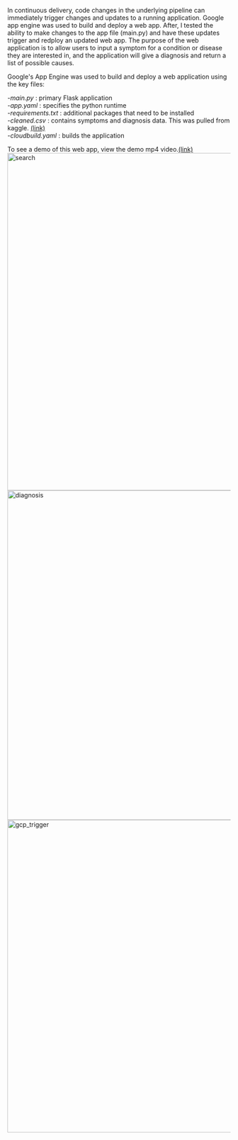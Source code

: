 In continuous delivery, code changes in the underlying pipeline can immediately trigger changes and updates to a running application. Google app engine  was used to build and deploy a web app. After, I tested the ability to make changes to the app file (main.py) and have these updates trigger and redploy an  updated web app. The purpose of the web application is to allow users to input a symptom for a condition or disease they are interested in, and the application will give a diagnosis and return a list of possible causes.

Google's App Engine was used to build and deploy a web application using the key files:

-*main.py* : primary Flask application   
-*app.yaml* :  specifies the python runtime  
-*requirements.txt* : additional packages that need to be installed  
-*cleaned.csv* : contains symptoms and diagnosis data. This was pulled from kaggle. [(link)](https://www.kaggle.com/plarmuseau/sdsort)  
-*cloudbuild.yaml* : builds the application  

To see a demo of this web app, view the demo mp4 video.[(link)](https://github.com/jtwang1027/contint)  
<img width="762" alt="search" src="https://user-images.githubusercontent.com/46359281/75284908-a1aec680-57e3-11ea-8053-a1640e6482f9.png">
<img width="744" alt="diagnosis" src="https://user-images.githubusercontent.com/46359281/75284881-98bdf500-57e3-11ea-87ae-1a97c7b0b89b.png">
<img width="706" alt="gcp_trigger" src="https://user-images.githubusercontent.com/46359281/75284851-8cd23300-57e3-11ea-9d24-4b5685b5849b.png">


